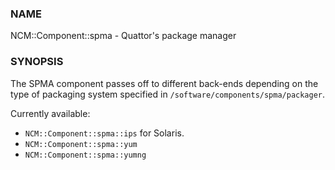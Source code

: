 
### NAME

NCM::Component::spma - Quattor's package manager

### SYNOPSIS

The SPMA component passes off to different back-ends depending
on the type of packaging system specified in
`/software/components/spma/packager`.

Currently available:

- `NCM::Component::spma::ips` for Solaris.
- `NCM::Component::spma::yum`
- `NCM::Component::spma::yumng`
